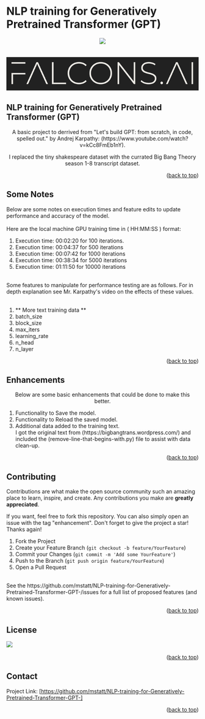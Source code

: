 # NLP training for Generatively Pretrained Transformer (GPT)

<div id="top"></div>
<div align="center">
  
  

![](https://img.shields.io/badge/Language-Python-blue)



  
</div>



<!-- PROJECT LOGO -->
<br />
<div align="center">
  <a href="https://github.com/mstatt/NLP-training-for-Generatively-Pretrained-Transformer-GPT-">
    <img src="assets/falcons-logo2.png" alt="Logo" >
  </a>
</div>

## NLP training for Generatively Pretrained Transformer (GPT)

  <p align="center">
    A basic project to derrived from "Let's build GPT: from scratch, in code, spelled out." by Andrej Karpathy: (https://www.youtube.com/watch?v=kCc8FmEb1nY).
    <br />

  </p>
  <p align="center">
    I replaced the tiny shakespeare dataset with the currated Big Bang Theory season 1-8 transcript dataset.
    <br />
  </p>




<p align="right">(<a href="#top">back to top</a>)</p>



<!-- Notes -->
## Some Notes
<p>
Below are some notes on execution times and feature edits to update performance and accuracy of the model. </br></br>
Here are the local machine GPU training time in ( HH:MM:SS ) format:</br>
<ol>
<li>Execution time: 00:02:20  for  100  iterations.</li>
<li>Execution time: 00:04:37  for  500  iterations</li>
<li>Execution time: 00:07:42  for  1000  iterations</li>
<li>Execution time: 00:38:34  for  5000  iterations</li>
<li>Execution time: 01:11:50  for  10000  iterations</li>
</ol>
</p>
</br>
Some features to manipulate for performance testing are as follows. For in depth explanation see Mr. Karpathy's video on the effects of these values. </br></br>
<ol>
<li>** More text training data **</li>
<li>batch_size</li>
<li>block_size</li>
<li>max_iters</li>
<li>learning_rate</li>
<li>n_head</li>
<li>n_layer</li>
</ol>




<p align="right">(<a href="#top">back to top</a>)</p>



<!-- Enhancements -->
## Enhancements
<p align="center">
Below are some basic enhancements that could be done to make this better.
</p>
<ol>
<li>Functionality to Save the model.</li>
<li>Functionality to Reload the saved model.</li>
<li>Additional data added to the training text. <br/> I got the original text from (https://bigbangtrans.wordpress.com/) and included the (remove-line-that-begins-with.py) file to assist with data clean-up.</li>
</ol>




<p align="right">(<a href="#top">back to top</a>)</p>



<!-- CONTRIBUTING -->
## Contributing

Contributions are what make the open source community such an amazing place to learn, inspire, and create. Any contributions you make are **greatly appreciated**.

If you want, feel free to fork this repository. You can also simply open an issue with the tag "enhancement".
Don't forget to give the project a star! Thanks again!

1. Fork the Project
2. Create your Feature Branch (`git checkout -b feature/YourFeature`)
3. Commit your Changes (`git commit -m 'Add some YourFeature'`)
4. Push to the Branch (`git push origin feature/YourFeature`)
5. Open a Pull Request
<br />
See the https://github.com/mstatt/NLP-training-for-Generatively-Pretrained-Transformer-GPT-/issues for a full list of proposed features (and known issues).

<p align="right">(<a href="#top">back to top</a>)</p>



<!-- LICENSE -->
## License

![](https://img.shields.io/badge/License-MIT-blue)

<p align="right">(<a href="#top">back to top</a>)</p>



<!-- CONTACT -->
## Contact

Project Link: [https://github.com/mstatt/NLP-training-for-Generatively-Pretrained-Transformer-GPT-]


<p align="right">(<a href="#top">back to top</a>)</p>

